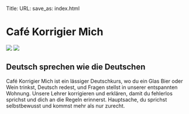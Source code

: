 Title:
URL:
save_as: index.html

<div class="fontsize_xl center_text">
  <h1>Café Korrigier Mich</h1>
  <img src="/images/cafe_left.png" />
  <img src="/images/cafe_right.png" />
  <h2>Deutsch sprechen wie die Deutschen</h2>
  Café Korrigier Mich ist ein lässiger Deutschkurs, wo du ein Glas Bier 
  oder Wein trinkst, Deutsch redest, und Fragen stellst in unserer entspannten 
  Wohnung. Unsere Lehrer korrigieren und erklären, damit du fehlerlos sprichst und dich an die Regeln erinnerst. 
  Hauptsache, du sprichst selbstbewusst und kommst mehr als nur zurecht.
</div>


